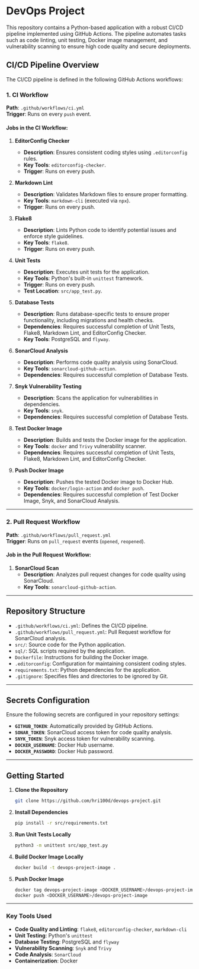 # **DevOps Project**

This repository contains a Python-based application with a robust CI/CD pipeline implemented using GitHub Actions. The pipeline automates tasks such as code linting, unit testing, Docker image management, and vulnerability scanning to ensure high code quality and secure deployments.

## **CI/CD Pipeline Overview**

The CI/CD pipeline is defined in the following GitHub Actions workflows:

### **1. CI Workflow**
**Path**: `.github/workflows/ci.yml`  
**Trigger**: Runs on every `push` event.

#### **Jobs in the CI Workflow:**

1. **EditorConfig Checker**  
   - **Description**: Ensures consistent coding styles using `.editorconfig` rules.  
   - **Key Tools**: `editorconfig-checker`.  
   - **Trigger**: Runs on every push.

2. **Markdown Lint**  
   - **Description**: Validates Markdown files to ensure proper formatting.  
   - **Key Tools**: `markdown-cli` (executed via `npx`).  
   - **Trigger**: Runs on every push.

3. **Flake8**  
   - **Description**: Lints Python code to identify potential issues and enforce style guidelines.  
   - **Key Tools**: `flake8`.  
   - **Trigger**: Runs on every push.

4. **Unit Tests**  
   - **Description**: Executes unit tests for the application.  
   - **Key Tools**: Python's built-in `unittest` framework.  
   - **Trigger**: Runs on every push.  
   - **Test Location**: `src/app_test.py`.

5. **Database Tests**  
   - **Description**: Runs database-specific tests to ensure proper functionality, including migrations and health checks.  
   - **Dependencies**: Requires successful completion of Unit Tests, Flake8, Markdown Lint, and EditorConfig Checker.  
   - **Key Tools**: PostgreSQL and `flyway`.

6. **SonarCloud Analysis**  
   - **Description**: Performs code quality analysis using SonarCloud.  
   - **Key Tools**: `sonarcloud-github-action`.  
   - **Dependencies**: Requires successful completion of Database Tests.

7. **Snyk Vulnerability Testing**  
   - **Description**: Scans the application for vulnerabilities in dependencies.  
   - **Key Tools**: `snyk`.  
   - **Dependencies**: Requires successful completion of Database Tests.

8. **Test Docker Image**  
   - **Description**: Builds and tests the Docker image for the application.  
   - **Key Tools**: `docker` and `Trivy` vulnerability scanner.  
   - **Dependencies**: Requires successful completion of Unit Tests, Flake8, Markdown Lint, and EditorConfig Checker.

9. **Push Docker Image**  
   - **Description**: Pushes the tested Docker image to Docker Hub.  
   - **Key Tools**: `docker/login-action` and `docker push`.  
   - **Dependencies**: Requires successful completion of Test Docker Image, Snyk, and SonarCloud Analysis.

---

### **2. Pull Request Workflow**
**Path**: `.github/workflows/pull_request.yml`  
**Trigger**: Runs on `pull_request` events (`opened`, `reopened`).

#### **Job in the Pull Request Workflow:**

1. **SonarCloud Scan**  
   - **Description**: Analyzes pull request changes for code quality using SonarCloud.  
   - **Key Tools**: `sonarcloud-github-action`.

---

## **Repository Structure**

- `.github/workflows/ci.yml`: Defines the CI/CD pipeline.  
- `.github/workflows/pull_request.yml`: Pull Request workflow for SonarCloud analysis.  
- `src/`: Source code for the Python application.  
- `sql/`: SQL scripts required by the application.  
- `Dockerfile`: Instructions for building the Docker image.  
- `.editorconfig`: Configuration for maintaining consistent coding styles.  
- `requirements.txt`: Python dependencies for the application.  
- `.gitignore`: Specifies files and directories to be ignored by Git.

---

## **Secrets Configuration**

Ensure the following secrets are configured in your repository settings:

- **`GITHUB_TOKEN`**: Automatically provided by GitHub Actions.  
- **`SONAR_TOKEN`**: SonarCloud access token for code quality analysis.  
- **`SNYK_TOKEN`**: Snyk access token for vulnerability scanning.  
- **`DOCKER_USERNAME`**: Docker Hub username.  
- **`DOCKER_PASSWORD`**: Docker Hub password.

---

## **Getting Started**

1. **Clone the Repository**  
   ```bash
   git clone https://github.com/hri100d/devops-project.git
   ```

2. **Install Dependencies**  
   ```bash
   pip install -r src/requirements.txt
   ```

3. **Run Unit Tests Locally**  
   ```bash
   python3 -m unittest src/app_test.py
   ```

4. **Build Docker Image Locally**  
   ```bash
   docker build -t devops-project-image .
   ```

5. **Push Docker Image**  
   ```bash
   docker tag devops-project-image <DOCKER_USERNAME>/devops-project-image
   docker push <DOCKER_USERNAME>/devops-project-image
   ```

---

### **Key Tools Used**

- **Code Quality and Linting**: `flake8`, `editorconfig-checker`, `markdown-cli`  
- **Unit Testing**: Python's `unittest`  
- **Database Testing**: PostgreSQL and `flyway`  
- **Vulnerability Scanning**: `Snyk` and `Trivy`  
- **Code Analysis**: `SonarCloud`  
- **Containerization**: Docker
